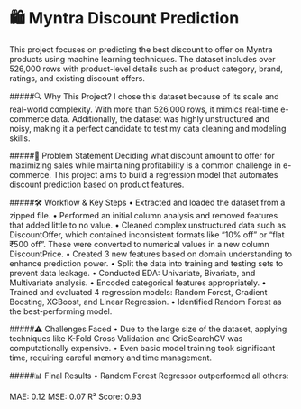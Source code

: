 # 🛍️ Myntra Discount Prediction
This project focuses on predicting the best discount to offer on Myntra products using machine learning techniques. The dataset includes over 526,000 rows with product-level details such as product category, brand, ratings, and existing discount offers.

#####🔍 Why This Project?
I chose this dataset because of its scale and real-world complexity. With more than 526,000 rows, it mimics real-time e-commerce data. Additionally, the dataset was highly unstructured and noisy, making it a perfect candidate to test my data cleaning and modeling skills.

#####🎯 Problem Statement
Deciding what discount amount to offer for maximizing sales while maintaining profitability is a common challenge in e-commerce. This project aims to build a regression model that automates discount prediction based on product features.

#####🛠️ Workflow & Key Steps
• Extracted and loaded the dataset from a zipped file.
• Performed an initial column analysis and removed features that added little to no value.
• Cleaned complex unstructured data such as DiscountOffer, which contained inconsistent formats like “10% off” or “flat ₹500 off”. These were converted to numerical values in a new column DiscountPrice.
• Created 3 new features based on domain understanding to enhance prediction power.
• Split the data into training and testing sets to prevent data leakage.
• Conducted EDA: Univariate, Bivariate, and Multivariate analysis.
• Encoded categorical features appropriately.
• Trained and evaluated 4 regression models: Random Forest, Gradient Boosting, XGBoost, and Linear Regression.
• Identified Random Forest as the best-performing model.

#####⚠️ Challenges Faced
• Due to the large size of the dataset, applying techniques like K-Fold Cross Validation and GridSearchCV was computationally expensive.
• Even basic model training took significant time, requiring careful memory and time management.

#####📊 Final Results
• Random Forest Regressor outperformed all others:

MAE: 0.12
MSE: 0.07
R² Score: 0.93

